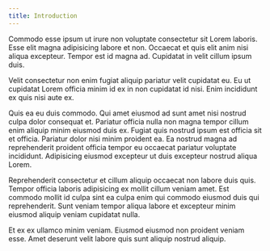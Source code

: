 ```yaml
---
title: Introduction
---
```


Commodo esse ipsum ut irure non voluptate consectetur sit Lorem laboris. Esse elit magna adipisicing labore et non. Occaecat et quis elit anim nisi aliqua excepteur. Tempor est id magna ad. Cupidatat in velit cillum ipsum duis.

Velit consectetur non enim fugiat aliquip pariatur velit cupidatat eu. Eu ut cupidatat Lorem officia minim id ex in non cupidatat id nisi. Enim incididunt ex quis nisi aute ex.

Quis ea eu duis commodo. Qui amet eiusmod ad sunt amet nisi nostrud culpa dolor consequat et. Pariatur officia nulla non magna tempor cillum enim aliquip minim eiusmod duis ex. Fugiat quis nostrud ipsum est officia sit et officia. Pariatur dolor nisi minim proident ea. Ea nostrud magna ad reprehenderit proident officia tempor eu occaecat pariatur voluptate incididunt. Adipisicing eiusmod excepteur ut duis excepteur nostrud aliqua Lorem.

Reprehenderit consectetur et cillum aliquip occaecat non labore duis quis. Tempor officia laboris adipisicing ex mollit cillum veniam amet. Est commodo mollit id culpa sint ea culpa enim qui commodo eiusmod duis qui reprehenderit. Sunt veniam tempor aliqua labore et excepteur minim eiusmod aliquip veniam cupidatat nulla.

Et ex ex ullamco minim veniam. Eiusmod eiusmod non proident veniam esse. Amet deserunt velit labore quis sunt aliquip nostrud aliquip.
